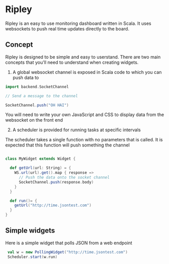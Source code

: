 # Ripley

Ripley is an easy to use monitoring dashboard written in Scala. It uses websockets to push real time updates directly to the board.

## Concept

Ripley is designed to be simple and easy to userstand. There are two main concepts that you'll need to understand when creating widgets.

1. A global websocket channel is exposed in Scala code to which you can push data to

```scala
import backend.SocketChannel

// Send a message to the channel

SocketChannel.push("OH HAI")

```

You will need to write your own JavaScript and CSS to display data from the websocket on the front end

2. A scheduler is provided for running tasks at specific intervals

The scheduler takes a single function with no parameters that is called. It is expected that this function will push something the channel

```scala

class MyWidget extends Widget {

  def getUrl(url: String) = {
    WS.url(url).get().map { response =>
      // Push the data onto the socket channel
      SocketChannel.push(response.body)
    }
  }

  def run()= {
    getUrl("http://time.jsontest.com")
  }
}

```

## Simple widgets

Here is a simple widget that polls JSON from a web endpoint

```scala
 val w = new PollingWidget("http://time.jsontest.com")
 Scheduler.start(w.run)
```


